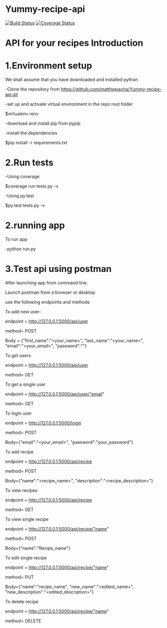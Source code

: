 # Yummy-recipe-api
[![Build Status](https://travis-ci.org/matthewacha/Yummy-recipe-api.svg?branch=developer)](https://travis-ci.org/matthewacha/Yummy-recipe-api) [![Coverage Status](https://coveralls.io/repos/github/matthewacha/Yummy-recipe-api/badge.svg?branch=developer)](https://coveralls.io/github/matthewacha/Yummy-recipe-api?branch=developer)

API for your recipes
Introduction
============

1.Environment setup
===================
We shall assume that you have downloaded and installed python

-Clone the repository from https://github.com/matthewacha/Yummy-recipe-api.git

-set up and activate virtual environment in the repo root folder

$virtualenv renv

-download and install pip from pypip

-install the dependencies

$pip install -r requirements.txt

2.Run tests
===========
-Using coverage

$coverage run tests.py -v

-Using py.test

$py.test tests.py -v

2.running app
=============
To run app

-python run.py 
  
3.Test api using postman
========================
After launching app from command line;

Launch postman from a browser or desktop

use the following endpoints and methods

To add new user- 
  
  endpoint = http://127.0.0.1:5000/api/user
  
  method= POST
  
  Body = {"first_name":"<your_name>",
          "last_name":"<your_name>",
          "email":"<your_email>",
          "password":"<password>"}
  
To get users
  
  endpoint = http://127.0.0.1:5000/api/user
  
  method= GET
  
To get a single user
  
  endpoint = http://127.0.0.1:5000/api/user/"email"
  
  method= GET
  
To login user
  
  endpoint = http://127.0.0.1:5000/login
  
  method= POST
  
  Body={"email":"<your_email>", 
        "password":"your_password"}
  
To add recipe
  
  endpoint = http://127.0.0.1:5000/api/recipe
  
  method= POST
  
  Body={"name":"<recipe_name>",
        "description":"<recipe_description>"}
  
To view recipes
  
  endpoint = http://127.0.0.1:5000/api/recipe
  
  method= GET
  
To view single recipe
  
  endpoint = http://127.0.0.1:5000/api/recipe/"name"
  
  method= POST
  
  Body={"name":"Recipe_name"}
  
To edit single recipe
  
  endpoint = http://127.0.0.1:5000/api/recipe/"name"
  
  method= PUT
  
  Body={"name":"recipe_name",
        "new_name":"<edited_name>",
        "new_description":"<edited_description>"}
  
To delete recipe
  
  endpoint = http://127.0.0.1:5000/api/recipe/"name"
  
  method= DELETE


